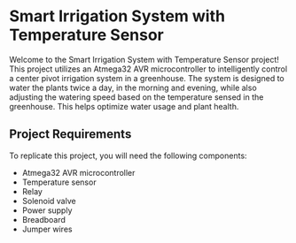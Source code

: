 # Smart Irrigation System with Temperature Sensor

Welcome to the Smart Irrigation System with Temperature Sensor project! This project utilizes an Atmega32 AVR microcontroller to intelligently control a center pivot irrigation system in a greenhouse. The system is designed to water the plants twice a day, in the morning and evening, while also adjusting the watering speed based on the temperature sensed in the greenhouse. This helps optimize water usage and plant health.

## Project Requirements

To replicate this project, you will need the following components:

- Atmega32 AVR microcontroller
- Temperature sensor
- Relay
- Solenoid valve
- Power supply
- Breadboard
- Jumper wires
